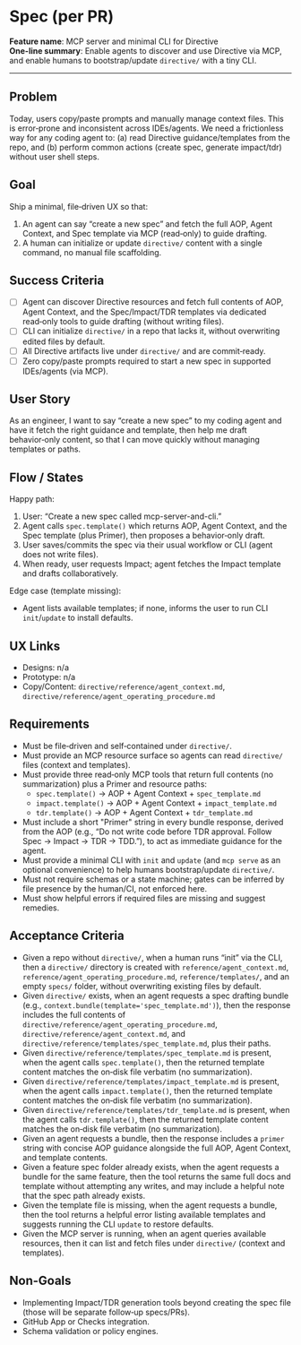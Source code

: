 # Spec (per PR)

**Feature name**: MCP server and minimal CLI for Directive  
**One-line summary**: Enable agents to discover and use Directive via MCP, and enable humans to bootstrap/update `directive/` with a tiny CLI.  

---

## Problem
Today, users copy/paste prompts and manually manage context files. This is error‑prone and inconsistent across IDEs/agents. We need a frictionless way for any coding agent to: (a) read Directive guidance/templates from the repo, and (b) perform common actions (create spec, generate impact/tdr) without user shell steps.  

## Goal
Ship a minimal, file‑driven UX so that:  
1) An agent can say “create a new spec” and fetch the full AOP, Agent Context, and Spec template via MCP (read‑only) to guide drafting.  
2) A human can initialize or update `directive/` content with a single command, no manual file scaffolding.  

## Success Criteria
- [ ] Agent can discover Directive resources and fetch full contents of AOP, Agent Context, and the Spec/Impact/TDR templates via dedicated read‑only tools to guide drafting (without writing files).  
- [ ] CLI can initialize `directive/` in a repo that lacks it, without overwriting edited files by default.  
- [ ] All Directive artifacts live under `directive/` and are commit‑ready.  
- [ ] Zero copy/paste prompts required to start a new spec in supported IDEs/agents (via MCP).  

## User Story
As an engineer, I want to say “create a new spec” to my coding agent and have it fetch the right guidance and template, then help me draft behavior‑only content, so that I can move quickly without managing templates or paths.  

## Flow / States
Happy path:  
1. User: “Create a new spec called mcp-server-and-cli.”  
2. Agent calls `spec.template()` which returns AOP, Agent Context, and the Spec template (plus Primer), then proposes a behavior‑only draft.  
3. User saves/commits the spec via their usual workflow or CLI (agent does not write files).  
4. When ready, user requests Impact; agent fetches the Impact template and drafts collaboratively.  

Edge case (template missing):  
- Agent lists available templates; if none, informs the user to run CLI `init`/`update` to install defaults.  

## UX Links
- Designs: n/a  
- Prototype: n/a  
- Copy/Content: `directive/reference/agent_context.md`, `directive/reference/agent_operating_procedure.md`  

## Requirements
- Must be file‑driven and self‑contained under `directive/`.  
- Must provide an MCP resource surface so agents can read `directive/` files (context and templates).  
- Must provide three read‑only MCP tools that return full contents (no summarization) plus a Primer and resource paths:  
  - `spec.template()` → AOP + Agent Context + `spec_template.md`  
  - `impact.template()` → AOP + Agent Context + `impact_template.md`  
  - `tdr.template()` → AOP + Agent Context + `tdr_template.md`  
- Must include a short "Primer" string in every bundle response, derived from the AOP (e.g., “Do not write code before TDR approval. Follow Spec → Impact → TDR → TDD.”), to act as immediate guidance for the agent.  
- Must provide a minimal CLI with `init` and `update` (and `mcp serve` as an optional convenience) to help humans bootstrap/update `directive/`.  
- Must not require schemas or a state machine; gates can be inferred by file presence by the human/CI, not enforced here.  
- Must show helpful errors if required files are missing and suggest remedies.  

## Acceptance Criteria
- Given a repo without `directive/`, when a human runs “init” via the CLI, then a `directive/` directory is created with `reference/agent_context.md`, `reference/agent_operating_procedure.md`, `reference/templates/`, and an empty `specs/` folder, without overwriting existing files by default.  
- Given `directive/` exists, when an agent requests a spec drafting bundle (e.g., `context.bundle(template='spec_template.md')`), then the response includes the full contents of `directive/reference/agent_operating_procedure.md`, `directive/reference/agent_context.md`, and `directive/reference/templates/spec_template.md`, plus their paths.  
- Given `directive/reference/templates/spec_template.md` is present, when the agent calls `spec.template()`, then the returned template content matches the on‑disk file verbatim (no summarization).  
- Given `directive/reference/templates/impact_template.md` is present, when the agent calls `impact.template()`, then the returned template content matches the on‑disk file verbatim (no summarization).  
- Given `directive/reference/templates/tdr_template.md` is present, when the agent calls `tdr.template()`, then the returned template content matches the on‑disk file verbatim (no summarization).  
- Given an agent requests a bundle, then the response includes a `primer` string with concise AOP guidance alongside the full AOP, Agent Context, and template contents.  
- Given a feature spec folder already exists, when the agent requests a bundle for the same feature, then the tool returns the same full docs and template without attempting any writes, and may include a helpful note that the spec path already exists.  
- Given the template file is missing, when the agent requests a bundle, then the tool returns a helpful error listing available templates and suggests running the CLI `update` to restore defaults.  
- Given the MCP server is running, when an agent queries available resources, then it can list and fetch files under `directive/` (context and templates).  

## Non-Goals
- Implementing Impact/TDR generation tools beyond creating the spec file (those will be separate follow‑up specs/PRs).  
- GitHub App or Checks integration.  
- Schema validation or policy engines.  
